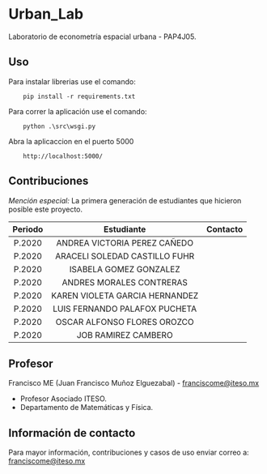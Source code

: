 # Urban_Lab
Laboratorio de econometría espacial urbana - PAP4J05.

## Uso
Para instalar librerias use el comando:

        pip install -r requirements.txt

Para correr la aplicación use el comando:

        python .\src\wsgi.py

Abra la aplicaccion en el puerto 5000

        http://localhost:5000/

## Contribuciones
*Mención especial:* La primera generación de estudiantes que hicieron posible este proyecto.

| Periodo |           Estudiante           | Contacto   |
|:-------:|:------------------------------:|------------|
| P.2020  | ANDREA VICTORIA PEREZ CAÑEDO   |  |
| P.2020  | ARACELI SOLEDAD CASTILLO FUHR  |  |
| P.2020  | ISABELA GOMEZ GONZALEZ         |  |
| P.2020  | ANDRES MORALES CONTRERAS       |  |
| P.2020  | KAREN VIOLETA GARCIA HERNANDEZ |  |
| P.2020  | LUIS FERNANDO PALAFOX PUCHETA  |  |
| P.2020  | OSCAR ALFONSO FLORES OROZCO    |  |
| P.2020  | JOB RAMIREZ CAMBERO            |  |

## Profesor
Francisco ME (Juan Francisco Muñoz Elguezabal) - franciscome@iteso.mx
- Profesor Asociado ITESO.
- Departamento de Matemáticas y Física.

## Información de contacto
Para mayor información, contribuciones y casos de uso enviar correo a: franciscome@iteso.mx
